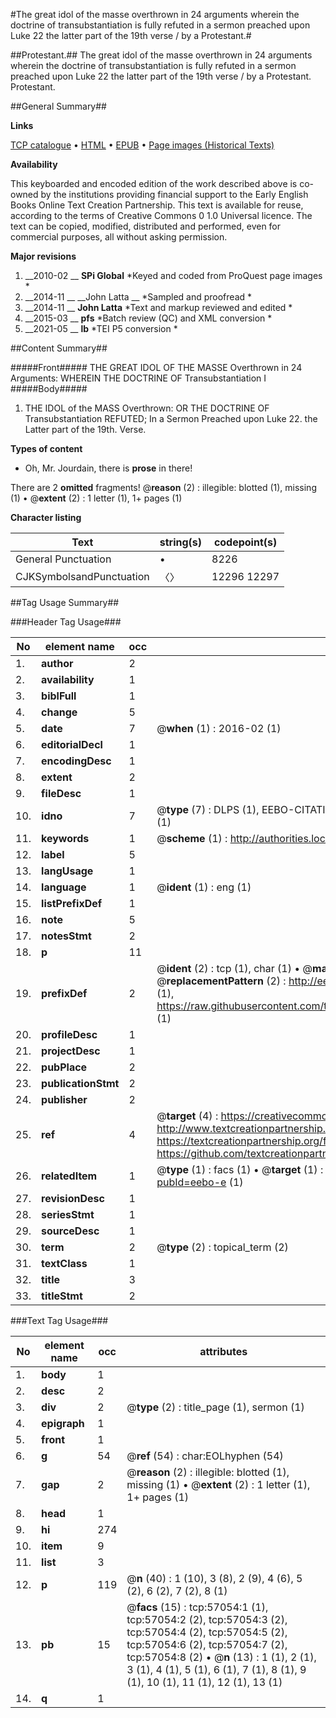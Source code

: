 #The great idol of the masse overthrown in 24 arguments wherein the doctrine of transubstantiation is fully refuted in a sermon preached upon Luke 22 the latter part of the 19th verse / by a Protestant.#

##Protestant.##
The great idol of the masse overthrown in 24 arguments wherein the doctrine of transubstantiation is fully refuted in a sermon preached upon Luke 22 the latter part of the 19th verse / by a Protestant.
Protestant.

##General Summary##

**Links**

[TCP catalogue](http://www.ota.ox.ac.uk/tcp/)  • 
[HTML](http://tei.it.ox.ac.uk/tcp/Texts-HTML/free/A41/A41902.html)  • 
[EPUB](http://tei.it.ox.ac.uk/tcp/Texts-EPUB/free/A41/A41902.epub) • 
[Page images (Historical Texts)](https://historicaltexts.jisc.ac.uk/eebo-12248971e)

**Availability**

This keyboarded and encoded edition of the work described above is co-owned by the
    institutions providing financial support to the Early English Books Online Text Creation
    Partnership. This text is available for reuse, according to the terms of  Creative Commons 0 1.0 Universal
    licence. The text can be copied, modified, distributed and performed, even for commercial
    purposes, all without asking permission.

**Major revisions**

1. __2010-02 __ __SPi Global__ *Keyed and coded from ProQuest page images *
1. __2014-11 __ __John Latta __ *Sampled and proofread *
1. __2014-11 __ __John Latta__ *Text and markup reviewed and edited *
1. __2015-03 __ __pfs__ *Batch review (QC) and XML conversion *
1. __2021-05 __ __lb__ *TEI P5 conversion *

##Content Summary##

#####Front#####
THE GREAT IDOL OF THE MASSE Overthrown in 24 Arguments: WHEREIN THE DOCTRINE OF Transubstantiation I
#####Body#####

1. THE IDOL of the MASS Overthrown: OR THE DOCTRINE OF Transubstantiation REFUTED; In a Sermon Preached upon Luke 22. the Latter part of the 19th. Verse.

**Types of content**

  * Oh, Mr. Jourdain, there is **prose** in there!

There are 2 **omitted** fragments! 
 @__reason__ (2) : illegible: blotted (1), missing (1)  •  @__extent__ (2) : 1 letter (1), 1+ pages (1)

**Character listing**


|Text|string(s)|codepoint(s)|
|---|---|---|
|General Punctuation|•|8226|
|CJKSymbolsandPunctuation|〈〉|12296 12297|

##Tag Usage Summary##

###Header Tag Usage###

|No|element name|occ|attributes|
|---|---|---|---|
|1.|__author__|2||
|2.|__availability__|1||
|3.|__biblFull__|1||
|4.|__change__|5||
|5.|__date__|7| @__when__ (1) : 2016-02 (1)|
|6.|__editorialDecl__|1||
|7.|__encodingDesc__|1||
|8.|__extent__|2||
|9.|__fileDesc__|1||
|10.|__idno__|7| @__type__ (7) : DLPS (1), EEBO-CITATION (1), VID (1), EEBO-PROQUEST (1), STC (2), OCLC (1)|
|11.|__keywords__|1| @__scheme__ (1) : http://authorities.loc.gov/ (1)|
|12.|__label__|5||
|13.|__langUsage__|1||
|14.|__language__|1| @__ident__ (1) : eng (1)|
|15.|__listPrefixDef__|1||
|16.|__note__|5||
|17.|__notesStmt__|2||
|18.|__p__|11||
|19.|__prefixDef__|2| @__ident__ (2) : tcp (1), char (1)  •  @__matchPattern__ (2) : ([0-9\-]+):([0-9IVX]+) (1), (.+) (1)  •  @__replacementPattern__ (2) : http://eebo.chadwyck.com/downloadtiff?vid=$1&page=$2 (1), https://raw.githubusercontent.com/textcreationpartnership/Texts/master/tcpchars.xml#$1 (1)|
|20.|__profileDesc__|1||
|21.|__projectDesc__|1||
|22.|__pubPlace__|2||
|23.|__publicationStmt__|2||
|24.|__publisher__|2||
|25.|__ref__|4| @__target__ (4) : https://creativecommons.org/publicdomain/zero/1.0/ (1), http://www.textcreationpartnership.org/docs/. (1), https://textcreationpartnership.org/faq/#faq05 (1), https://github.com/textcreationpartnership (1)|
|26.|__relatedItem__|1| @__type__ (1) : facs (1)  •  @__target__ (1) : https://data.historicaltexts.jisc.ac.uk/view?pubId=eebo-e (1)|
|27.|__revisionDesc__|1||
|28.|__seriesStmt__|1||
|29.|__sourceDesc__|1||
|30.|__term__|2| @__type__ (2) : topical_term (2)|
|31.|__textClass__|1||
|32.|__title__|3||
|33.|__titleStmt__|2||


###Text Tag Usage###

|No|element name|occ|attributes|
|---|---|---|---|
|1.|__body__|1||
|2.|__desc__|2||
|3.|__div__|2| @__type__ (2) : title_page (1), sermon (1)|
|4.|__epigraph__|1||
|5.|__front__|1||
|6.|__g__|54| @__ref__ (54) : char:EOLhyphen (54)|
|7.|__gap__|2| @__reason__ (2) : illegible: blotted (1), missing (1)  •  @__extent__ (2) : 1 letter (1), 1+ pages (1)|
|8.|__head__|1||
|9.|__hi__|274||
|10.|__item__|9||
|11.|__list__|3||
|12.|__p__|119| @__n__ (40) : 1 (10), 3 (8), 2 (9), 4 (6), 5 (2), 6 (2), 7 (2), 8 (1)|
|13.|__pb__|15| @__facs__ (15) : tcp:57054:1 (1), tcp:57054:2 (2), tcp:57054:3 (2), tcp:57054:4 (2), tcp:57054:5 (2), tcp:57054:6 (2), tcp:57054:7 (2), tcp:57054:8 (2)  •  @__n__ (13) : 1 (1), 2 (1), 3 (1), 4 (1), 5 (1), 6 (1), 7 (1), 8 (1), 9 (1), 10 (1), 11 (1), 12 (1), 13 (1)|
|14.|__q__|1||
